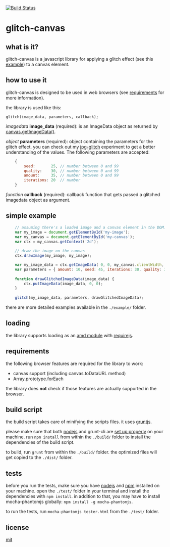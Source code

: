 [![Build Status](https://travis-ci.org/snorpey/glitch-canvas.png?branch=master)](https://travis-ci.org/snorpey/glitch-canvas)

glitch-canvas
=============

what is it?
-----------
glitch-canvas is a javascript library for applying a glitch effect (see this
[example](http://i.imgur.com/jU1hiYl.png)) to a canvas element.

how to use it
-------------
glitch-canvas is designed to be used in web browsers (see
[requirements](#requirements) for more information).

the library is used like this:

	glitch(image_data, parameters, callback);

_imagedata_ **image_data** (required): is an ImageData object as returned by [canvas.getImageData()](https://developer.mozilla.org/en/docs/Web/API/CanvasRenderingContext2D#getImageData()).

_object_ **parameters** (required): object containing the parameters for the glitch effect. you can check out my [jpg-glitch](http://snorpey.github.io/jpg-glitch/)
experiment to get a better understanding of the values. The following parameters are accepted:

```javascript
	{
		seed:       25, // number between 0 and 99
		quality:    30, // number between 0 and 99
		amount:     35, // number between 0 and 99
		iterations: 20  // number
	}
```

_function_ **callback** (required): callback function that gets passed a glitched
imagedata object as argument.

simple example
--------------
```javascript
	// assuming there's a loaded image and a canvas element in the DOM.
	var my_image = document.getElementById('my-image');
	var my_canvas = document.getElementById('my-canvas');
	var ctx = my_canvas.getContext('2d');
	
	// draw the image on the canvas
	ctx.drawImage(my_image, my_image);

	var my_image_data = ctx.getImageData( 0, 0, my_canvas.clientWidth, my_canvas.clientHeight );
	var parameters = { amount: 10, seed: 45, iterations: 30, quality: 30 };
	
	function drawGlitchedImageData(image_data) {
		ctx.putImageData(image_data, 0, 0);
	}
	
	glitch(my_image_data, parameters, drawGlitchedImageData);
```

there are more detailed examples available in the ```./example/``` folder.

loading
-------
the library supports loading as an [amd module](https://en.wikipedia.org/wiki/Asynchronous_module_definition)
with [requirejs](http://requirejs.org).

requirements
------------
the following browser features are required for the library to work:

* canvas support (including canvas.toDataURL method)
* Array.prototype.forEach

the library does __not__ check if those features are actually supported in the browser.

build script
------------
the build script takes care of minifying the scripts files. it uses [gruntjs](http://gruntjs.com/).

please make sure that both [nodejs](http://nodejs.org/) and grunt-cli are [set up properly](http://gruntjs.com/getting-started) on your machine. run ```npm install``` from within the ```./build/``` folder to install the dependencies of the build script.

to build, run ```grunt``` from within the ```./build/``` folder. the optimized files will get copied to the ```./dist/``` folder.

tests
-----
before you run the tests, make sure you have [nodejs](http://nodejs.org) and [npm](http://npmjs.org) installed on your machine. open the ```./test/``` folder in your terminal and install the dependencies with ```npm install```. in addition to that, you may have to install mocha-phantomjs globally: ```npm install -g mocha-phantomjs```.

to run the tests, run ```mocha-phantomjs tester.html``` from the ```./test/``` folder.

license
-------
[mit](LICENSE)